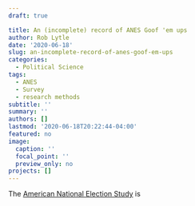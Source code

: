 ```yaml
---
draft: true

title: An (incomplete) record of ANES Goof 'em ups
author: Rob Lytle
date: '2020-06-18'
slug: an-incomplete-record-of-anes-goof-em-ups
categories:
  - Political Science
tags:
  - ANES
  - Survey
  - research methods
subtitle: ''
summary: ''
authors: []
lastmod: '2020-06-18T20:22:44-04:00'
featured: no
image:
  caption: ''
  focal_point: ''
  preview_only: no
projects: []
---
```


The [American National Election Study](https://www.electionstudies.org) is 

